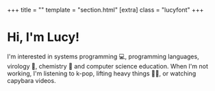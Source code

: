 +++
title = ""
template = "section.html"
[extra]
class = "lucyfont"
+++

# Hi, I'm Lucy!

I'm interested in systems programming 💻, programming languages, virology 🦠, chemistry 🧬 and computer science education. When I'm not working, I'm listening to k-pop, lifting heavy things 🏋️‍♀️, or watching capybara videos.
